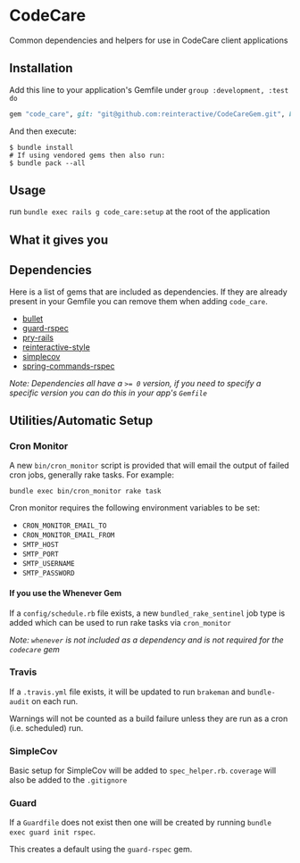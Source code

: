 # CodeCare

Common dependencies and helpers for use in CodeCare client applications

## Installation

Add this line to your application's Gemfile under `group :development, :test do`
```ruby
gem "code_care", git: "git@github.com:reinteractive/CodeCareGem.git", branch: "master"
```

And then execute:

    $ bundle install
    # If using vendored gems then also run:
    $ bundle pack --all

## Usage

run `bundle exec rails g code_care:setup` at the root of the application

## What it gives you

## Dependencies

Here is a list of gems that are included as dependencies. If they are already present in your Gemfile you can remove them when adding `code_care`.

* [bullet](https://github.com/flyerhzm/bullet)
* [guard-rspec](https://github.com/guard/guard-rspec)
* [pry-rails](https://github.com/rweng/pry-rails)
* [reinteractive-style](https://github.com/reinteractive/reinteractive-style)
* [simplecov](https://github.com/colszowka/simplecov)
* [spring-commands-rspec](https://github.com/jonleighton/spring-commands-rspec)

*Note: Dependencies all have a `>= 0` version, if you need to specify a specific version you can do this in your app's `Gemfile`*

## Utilities/Automatic Setup

### Cron Monitor

A new `bin/cron_monitor` script is provided that will email the output of failed cron jobs, generally rake tasks. For example:

`bundle exec bin/cron_monitor rake task`

Cron monitor requires the following environment variables to be set:

* `CRON_MONITOR_EMAIL_TO`
* `CRON_MONITOR_EMAIL_FROM`
* `SMTP_HOST`
* `SMTP_PORT`
* `SMTP_USERNAME`
* `SMTP_PASSWORD`

#### If you use the Whenever Gem

If a `config/schedule.rb` file exists, a new `bundled_rake_sentinel` job type is added which can be used to run rake tasks via `cron_monitor`

*Note: `whenever` is not included as a dependency and is not required for the `codecare` gem*

### Travis

If a `.travis.yml` file exists, it will be updated to run `brakeman` and `bundle-audit` on each run.

Warnings will not be counted as a build failure unless they are run as a cron (i.e. scheduled) run.

### SimpleCov

Basic setup for SimpleCov will be added to `spec_helper.rb`.
`coverage` will also be added to the `.gitignore`

### Guard

If a `Guardfile` does not exist then one will be created by running `bundle exec guard init rspec`.

This creates a default using the `guard-rspec` gem.

